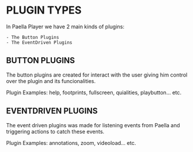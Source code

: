 # PLUGIN TYPES

In Paella Player we have 2 main kinds of plugins:

    - The Button Plugins
    - The EventDriven Plugins

## BUTTON PLUGINS

The button plugins are created for interact with the user giving him control over the plugin and its funcionalities.

Plugin Examples: help, footprints, fullscreen, quialities, playbutton... etc.

## EVENTDRIVEN PLUGINS

The event driven plugins was made for listening events from Paella and triggering actions to catch these events.

Plugin Examples: annotations, zoom, videoload... etc.

